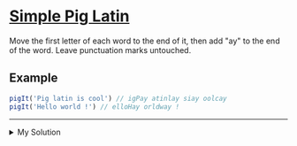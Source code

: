 # [Simple Pig Latin](https://www.codewars.com/kata/520b9d2ad5c005041100000f)

Move the first letter of each word to the end of it, then add "ay" to the end of the word. Leave punctuation marks untouched.

## Example

```js
pigIt('Pig latin is cool') // igPay atinlay siay oolcay
pigIt('Hello world !') // elloHay orldway !
```

---

<details><summary>My Solution</summary>

```js
function pigIt(str) {
  return str
    .split(' ')
    .map(word => {
      if (word.match(/[a-zA-Z]/g)) {
        return word.slice(1) + word[0] + 'ay'
      } else {
        return word
      }
    })
    .join(' ')
}
```

</details>
